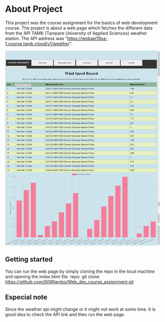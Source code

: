 # About Project
This project was the course assignment for the basics of web development course. The project is about a web page which fetches the different data from the API TAMK (Tampere University of Applied Sciences) weather station. The API address was "https://webapi19sa-1.course.tamk.cloud/v1/weather".

![Weather Project Interface](https://github.com/009Rambo/Web_dev_course_assignment/blob/main/weather2.png?raw=true)


## Getting started
You can run the web page by simply cloning the repo in the local machine and opening the index.html file. 
repo: git clone https://github.com/009Rambo/Web_dev_course_assignment.git

## Especial note

Since the weather api might change or it might not work at some time. It is good idea to check the API link and then run the web page.

